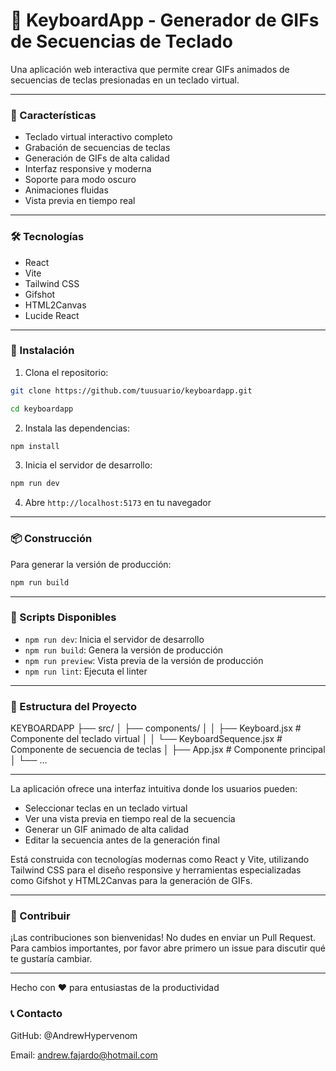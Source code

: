 # 🎹 KeyboardApp - Generador de GIFs de Secuencias de Teclado
Una aplicación web interactiva que permite crear GIFs animados de secuencias de teclas presionadas en un teclado virtual.

------------


### 🌟 Características

- Teclado virtual interactivo completo
- Grabación de secuencias de teclas
- Generación de GIFs de alta calidad
- Interfaz responsive y moderna
- Soporte para modo oscuro
- Animaciones fluidas
- Vista previa en tiempo real

------------



### 🛠️ Tecnologías

- React
- Vite
- Tailwind CSS
- Gifshot
- HTML2Canvas
- Lucide React

------------


### 🚀 Instalación

1. Clona el repositorio:

```bash
git clone https://github.com/tuusuario/keyboardapp.git
```
```bash
cd keyboardapp
```

2. Instala las dependencias:

```bash
npm install
```

3. Inicia el servidor de desarrollo:

```bash
npm run dev
```

4. Abre `http://localhost:5173` en tu navegador

------------



### 📦 Construcción
Para generar la versión de producción:
```bash
npm run build
```

------------



### 🔧 Scripts Disponibles

- `npm run dev`: Inicia el servidor de desarrollo
- `npm run build`: Genera la versión de producción
- `npm run preview`: Vista previa de la versión de producción
- `npm run lint`: Ejecuta el linter

------------


### 📂 Estructura del Proyecto

KEYBOARDAPP
├── src/
│   ├── components/
│   │   ├── Keyboard.jsx         # Componente del teclado virtual
│   │   └── KeyboardSequence.jsx # Componente de secuencia de teclas
│   ├── App.jsx                  # Componente principal
│   └── ...

------------




La aplicación ofrece una interfaz intuitiva donde los usuarios pueden:

- Seleccionar teclas en un teclado virtual
- Ver una vista previa en tiempo real de la secuencia
- Generar un GIF animado de alta calidad
- Editar la secuencia antes de la generación final

Está construida con tecnologías modernas como React y Vite, utilizando Tailwind CSS para el diseño responsive y herramientas especializadas como Gifshot y HTML2Canvas para la generación de GIFs.

------------


### 🤝 Contribuir
¡Las contribuciones son bienvenidas! No dudes en enviar un Pull Request. Para cambios importantes, por favor abre primero un issue para discutir qué te gustaría cambiar.

------------


Hecho con ❤️ para entusiastas de la productividad

### 📞 Contacto

GitHub: @AndrewHypervenom

Email: andrew.fajardo@hotmail.com